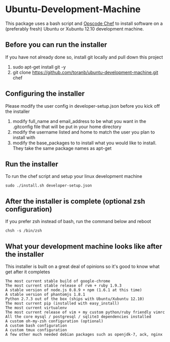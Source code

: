 Ubuntu-Development-Machine
==========================
This package uses a bash script and [Opscode Chef](http://wiki.opscode.com/display/chef/Home) to install software on a (preferably fresh) Ubuntu or Xubuntu 12.10 development machine.

Before you can run the installer
-----------------------
If you have not already done so, install git locally and pull down this project

1. sudo apt-get install git -y
2. git clone https://github.com/toranb/ubuntu-development-machine.git chef

Configuring the installer
-------------------------
Please modify the user config in developer-setup.json before you kick off the installer

1. modify full_name and email_address to be what you want in the .gitconfig file that will be put in your home directory
2. modify the username listed and home to match the user you plan to install with
3. modify the base_packages to to install what you would like to install. They take the same package names as apt-get

Run the installer
-----------------
To run the chef script and setup your linux development machine

	sudo ./install.sh developer-setup.json

After the installer is complete (optional zsh configuration)
-----------------
If you prefer zsh instead of bash, run the command below and reboot

	chsh -s /bin/zsh

What your development machine looks like after the installer
-----------------
This installer is built on a great deal of opinions so it's good to know what get after it completes

    The most current stable build of google-chrome
	The most current stable release of rvm + ruby 1.9.3
    A stable version of node.js 0.8.9 + npm (1.6.1 at this time)
    A stable version of phantomjs 1.8.1
    Python 2.7.3 out of the box (ships with Ubuntu/Xubuntu 12.10)
    The most current pip (installed with easy_install)
    The most current virtualenv
    The most current release of vim + my custom python/ruby friendly vimrc
    All the core mysql / postgresql / sqlite3 dependencies installed
    A custom oh-my-zsh configuration (optional)
    A custom bash configuration
    A custom tmux configuration
    A few other much needed debian packages such as openjdk-7, ack, nginx
